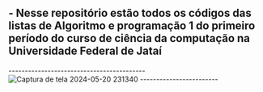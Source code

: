 ## - Nesse repositório estão todos os códigos das listas de Algoritmo e programação 1 do primeiro período do curso de ciência da computação na Universidade Federal de Jataí

  ------------------------------------------![Captura de tela 2024-05-20 231340](https://github.com/LucasFreitas1307/AP1-projects-/assets/167094976/8347d172-1744-4d4a-a790-1d0c33204dd1) ------------------------


